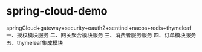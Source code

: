 # spring-cloud-demo
springCloud+gateway+security+oauth2+sentinel+nacos+redis+thymeleaf
一、授权模块服务
二、网关聚合模块服务
三、消费者服务服务
四、订单模块服务
五、thymeleaf集成模块
